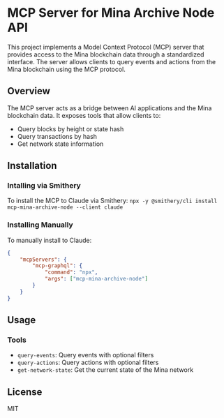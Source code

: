 # MCP Server for Mina Archive Node API

This project implements a Model Context Protocol (MCP) server that provides access to the Mina blockchain data through a standardized interface. The server allows clients to query events and actions from the Mina blockchain using the MCP protocol.

## Overview

The MCP server acts as a bridge between AI applications and the Mina blockchain data. It exposes tools that allow clients to:

- Query blocks by height or state hash
- Query transactions by hash
- Get network state information

## Installation

### Intalling via Smithery
To install the MCP to Claude via Smithery:
```npx -y @smithery/cli install mcp-mina-archive-node --client claude```

### Installing Manually
To manually install to Claude:

```json
{
    "mcpServers": {
        "mcp-graphql": {
            "command": "npx",
            "args": ["mcp-mina-archive-node"]
        }
    }
}
```

## Usage

### Tools

- `query-events`: Query events with optional filters
- `query-actions`: Query actions with optional filters
- `get-network-state`: Get the current state of the Mina network

## License

MIT
